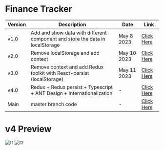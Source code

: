 # Finance Tracker

| Version | Description | Date | Link |
|-------|------------------------------------|---------|----------|
| v1.0 | Add and show data with different component and store the data in localStorage | May 8 2023 | [Click Here](https://github.com/RathodBh/Finance-Tracker/tree/v1-localStorage) |
| v2.0 | Remove localStorage and add context | May 10 2023 | [Click Here](https://github.com/RathodBh/Finance-Tracker/tree/v2-context) |
|v3.0|Remove context and add Redux toolkit with React-persist (localStorage) | May 11 2023 | [Click Here](https://github.com/RathodBh/Finance-Tracker/tree/v3-Redux) |
|v4.0| Redux + Redux persist + Typescript + ANT Design + Internationalization | - | [Click Here](https://github.com/RathodBh/Finance-Tracker/tree/v4-typescript) |
| Main | master branch code | - | [Click Here](https://github.com/RathodBh/Finance-Tracker) |

# v4 Preview
![f1](https://github.com/RathodBh/Finance-Tracker/assets/100901679/2b3fcff4-64e1-456c-ac03-b1dc2f8efb5b)
![f2](https://github.com/RathodBh/Finance-Tracker/assets/100901679/1cc7eba9-61e3-4265-8a5e-be413a4ede6e)
